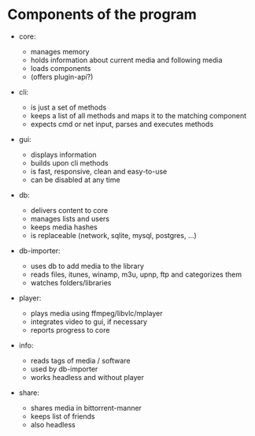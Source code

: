 Components of the program
====================

- core:
  + manages memory
  + holds information about current media and following media
  + loads components
  + (offers plugin-api?)
  
- cli:
  + is just a set of methods
  + keeps a list of all methods and maps it to the matching component
  + expects cmd or net input, parses and executes methods
  
- gui:
  + displays information
  + builds upon cli methods
  + is fast, responsive, clean and easy-to-use
  + can be disabled at any time
  
- db:
  + delivers content to core
  + manages lists and users
  + keeps media hashes
  + is replaceable (network, sqlite, mysql, postgres, ...)
  
- db-importer:
  + uses db to add media to the library
  + reads files, itunes, winamp, m3u, upnp, ftp and categorizes them
  + watches folders/libraries
  
- player:
  + plays media using ffmpeg/libvlc/mplayer
  + integrates video to gui, if necessary
  + reports progress to core

- info:
  + reads tags of media / software
  + used by db-importer
  + works headless and without player
  
- share:
  + shares media in bittorrent-manner
  + keeps list of friends
  + also headless